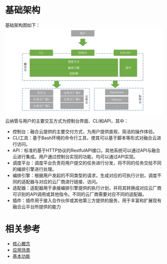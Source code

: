 # 基础架构
基础架构图如下：
![创建实例](../../../../image/JDFusion/JDFusion-jcjg.jpg)
   云纳管与用户的主要交互方式为控制台界面、CLI和API，其中：
 - 控制台：融合云提供的主要交付方式，为用户提供直观、简洁的操作体验。
 - CLI工具：基于Bash环境的命令行工具，使其可以基于脚本等形式对融合云进行访问。
 - API：标准的基于HTTP协议的RestfulAPI接口，其他系统可以通过API与融合云进行集成。用户通过控制台实现的功能，均可以通过API实现。
 - 调度平台：调度平台负责将用户提交的任务进行分发，将不同的任务交给不同的编排引擎进行处理。
 - 编排引擎：根据用户发起的不同类型的请求，生成对应的可执行计划，调度不同的适配器与对应的云厂商进行链接、访问。
 - 适配器：适配器用于承接编排引擎提供的执行计划，并将其转换成对应云厂商可识别的API调用或其他指令。不同的云厂商需要对应不同的适配器。
 - 插件：插件用于接入合作伙伴或其他第三方提供的服务，用于丰富和扩展现有融合云平台所提供的能力

# 相关参考
- [核心概念](Core-Concepts.md)
- [应用场景](Application-Scenarios.md)
- [基本功能](Features.md)

